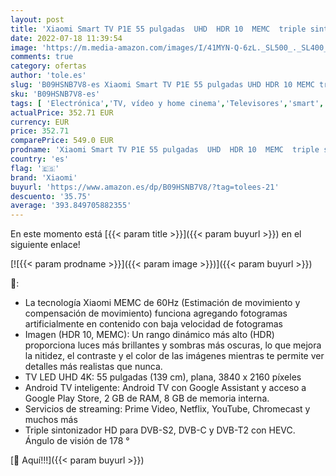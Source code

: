 ```yaml
---
layout: post
title: 'Xiaomi Smart TV P1E 55 pulgadas  UHD  HDR 10  MEMC  triple sintonizador  Android  Prime Video  Netflix  asistente de Google integrado  bluetooth  HDMI 2.0  USB   Color Negro [Modelo 2021]'
date: 2022-07-18 11:39:54
image: 'https://m.media-amazon.com/images/I/41MYN-Q-6zL._SL500_._SL400_.jpg'
comments: true
category: ofertas
author: 'tole.es'
slug: 'B09HSNB7V8-es Xiaomi Smart TV P1E 55 pulgadas UHD HDR 10 MEMC triple...'
sku: 'B09HSNB7V8-es'
tags: [ 'Electrónica','TV, vídeo y home cinema','Televisores','smart','tv','xiaomi','🇪🇸', ]
actualPrice: 352.71 EUR
currency: EUR
price: 352.71
comparePrice: 549.0 EUR
prodname: 'Xiaomi Smart TV P1E 55 pulgadas  UHD  HDR 10  MEMC  triple sintonizador  Android  Prime Video  Netflix  asistente de Google integrado  bluetooth  HDMI 2.0  USB   Color Negro [Modelo 2021]'
country: 'es'
flag: '🇪🇸'
brand: 'Xiaomi'
buyurl: 'https://www.amazon.es/dp/B09HSNB7V8/?tag=tolees-21'
descuento: '35.75'
average: '393.849705882355'
---
```


En este momento está [{{< param title >}}]({{< param buyurl >}}) en el siguiente enlace!

[![{{< param prodname >}}]({{< param image >}})]({{< param buyurl >}})

🔎:

- La tecnología Xiaomi MEMC de 60Hz (Estimación de movimiento y compensación de movimiento) funciona agregando fotogramas artificialmente en contenido con baja velocidad de fotogramas
- Imagen (HDR 10, MEMC): Un rango dinámico más alto (HDR) proporciona luces más brillantes y sombras más oscuras, lo que mejora la nitidez, el contraste y el color de las imágenes mientras te permite ver detalles más realistas que nunca.
- TV LED UHD 4K: 55 pulgadas (139 cm), plana, 3840 x 2160 píxeles
- Android TV inteligente: Android TV con Google Assistant y acceso a Google Play Store, 2 GB de RAM, 8 GB de memoria interna.
- Servicios de streaming: Prime Video, Netflix, YouTube, Chromecast y muchos más
- Triple sintonizador HD para DVB-S2, DVB-C y DVB-T2 con HEVC. Ángulo de visión de 178 °

[🛒 Aquí!!!]({{< param buyurl >}})
